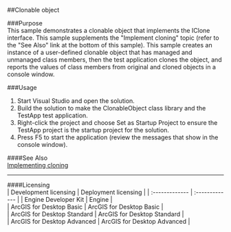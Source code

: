 ##Clonable object

###Purpose  
This sample demonstrates a clonable object that implements the IClone interface. This sample supplements the "Implement cloning" topic (refer to the "See Also" link at the bottom of this sample). This sample creates an instance of a user-defined clonable object that has managed and unmanaged class members, then the test application clones the object, and reports the values of class members from original and cloned objects in a console window.  


###Usage
1. Start Visual Studio and open the solution.  
1. Build the solution to make the ClonableObject class library and the TestApp test application.  
1. Right-click the project and choose Set as Startup Project to ensure the TestApp project is the startup project for the solution.  
1. Press F5 to start the application (review the messages that show in the console window).  







####See Also  
[Implementing cloning](http://desktop.arcgis.com/search/?q=Implementing%20cloning&p=0&language=en&product=arcobjects-sdk-dotnet&version=&n=15&collection=help)  


---------------------------------

####Licensing  
| Development licensing | Deployment licensing | 
| :------------- | :------------- | 
| Engine Developer Kit | Engine |  
| ArcGIS for Desktop Basic | ArcGIS for Desktop Basic |  
| ArcGIS for Desktop Standard | ArcGIS for Desktop Standard |  
| ArcGIS for Desktop Advanced | ArcGIS for Desktop Advanced |  


